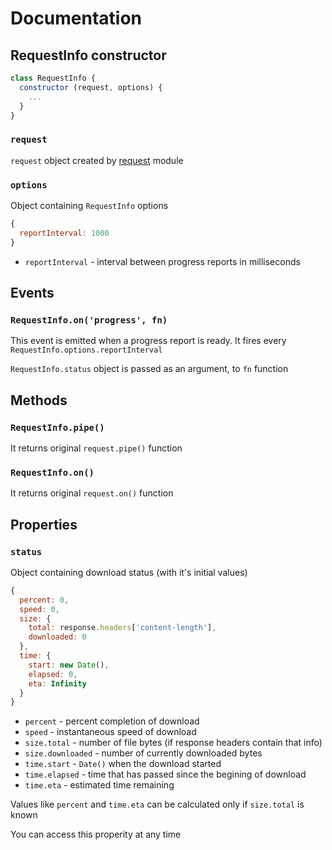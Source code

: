 # Documentation

## RequestInfo constructor

```js
class RequestInfo {
  constructor (request, options) {
    ...
  }
}
```
### ``request``

``request`` object created by [request](https://www.npmjs.com/package/request) module

### ``options``

Object containing ``RequestInfo`` options
```js
{
  reportInterval: 1000
}
```
* ``reportInterval`` - interval between progress reports in milliseconds

## Events

### ``RequestInfo.on('progress', fn)``
This event is emitted when a progress report is ready. It fires every ``RequestInfo.options.reportInterval``

``RequestInfo.status`` object is passed as an argument, to ``fn`` function

## Methods

### ``RequestInfo.pipe()``

It returns original ``request.pipe()`` function

### ``RequestInfo.on()``
It returns original ``request.on()`` function

## Properties

### ``status``
Object containing download status (with it's initial values)
```js
{
  percent: 0,
  speed: 0,
  size: {
    total: response.headers['content-length'],
    downloaded: 0
  },
  time: {
    start: new Date(),
    elapsed: 0,
    eta: Infinity
  }
}
```

* ``percent`` - percent completion of download
* ``speed`` - instantaneous speed of download
* ``size.total`` - number of file bytes (if response headers contain that info)
* ``size.downloaded`` - number of currently downloaded bytes
* ``time.start`` - ``Date()`` when the download started
* ``time.elapsed`` - time that has passed since the begining of download
* ``time.eta`` - estimated time remaining

Values like ``percent`` and ``time.eta`` can be calculated only if ``size.total`` is known

You can access this properity at any time
